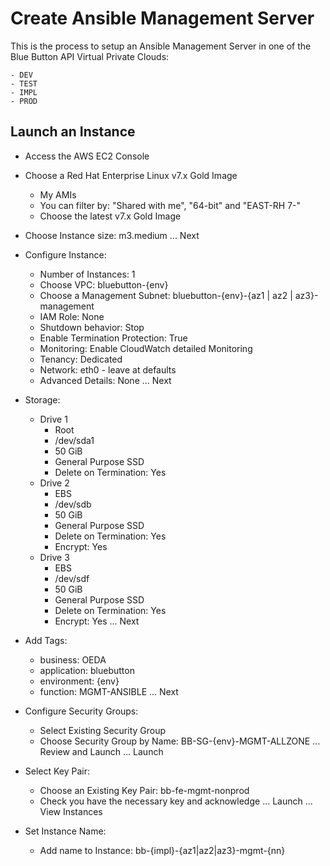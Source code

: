 # Create Ansible Management Server

This is the process to setup an Ansible Management Server in one of the 
Blue Button API Virtual Private Clouds:

    - DEV
    - TEST
    - IMPL
    - PROD

## Launch an Instance

* Access the AWS EC2 Console
* Choose a Red Hat Enterprise Linux v7.x Gold Image
    - My AMIs
    - You can filter by: "Shared with me", "64-bit" and "EAST-RH 7-"
    - Choose the latest v7.x Gold Image
* Choose Instance size: m3.medium ... Next
* Configure Instance:
    - Number of Instances: 1
    - Choose VPC: bluebutton-{env}
    - Choose a Management Subnet: bluebutton-{env}-{az1 | az2 | az3}-management
    - IAM Role: None
    - Shutdown behavior: Stop
    - Enable Termination Protection: True
    - Monitoring: Enable CloudWatch detailed Monitoring
    - Tenancy: Dedicated
    - Network: eth0 - leave at defaults
    - Advanced Details: None
    ... Next
* Storage: 
    - Drive 1
        - Root 
        - /dev/sda1  
        - 50 GiB 
        - General Purpose SSD
        - Delete on Termination: Yes
    - Drive 2
        - EBS
        - /dev/sdb
        - 50 GiB
        - General Purpose SSD
        - Delete on Termination: Yes
        - Encrypt: Yes
     - Drive 3
        - EBS
        - /dev/sdf
        - 50 GiB
        - General Purpose SSD
        - Delete on Termination: Yes
        - Encrypt: Yes
     ... Next
     
* Add Tags:
    - business: OEDA
    - application: bluebutton
    - environment: {env}
    - function: MGMT-ANSIBLE
    ... Next

* Configure Security Groups:
    - Select Existing Security Group
    - Choose Security Group by Name: BB-SG-{env}-MGMT-ALLZONE
    ... Review and Launch
    ... Launch
* Select Key Pair:
    - Choose an Existing Key Pair: bb-fe-mgmt-nonprod
    - Check you have the necessary key and acknowledge
    ... Launch
    ... View Instances

* Set Instance Name:
    - Add name to Instance: bb-{impl}-{az1|az2|az3}-mgmt-{nn}






